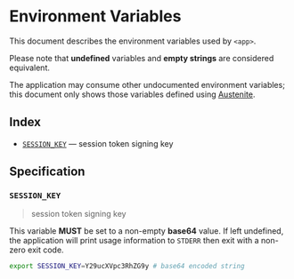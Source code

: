 # Environment Variables

This document describes the environment variables used by `<app>`.

Please note that **undefined** variables and **empty strings** are considered
equivalent.

The application may consume other undocumented environment variables; this
document only shows those variables defined using [Austenite].

[austenite]: https://github.com/ezzatron/austenite

## Index

- [`SESSION_KEY`](#SESSION_KEY) — session token signing key

## Specification

### `SESSION_KEY`

> session token signing key

This variable **MUST** be set to a non-empty **base64** value.
If left undefined, the application will print usage information to `STDERR` then
exit with a non-zero exit code.

```sh
export SESSION_KEY=Y29ucXVpc3RhZG9y # base64 encoded string
```
